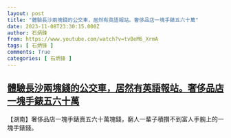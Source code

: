 ```yaml
---
layout: post
title: "體驗長沙兩塊錢的公交車，居然有英語報站。奢侈品店一塊手錶五六十萬"
date: 2023-11-08T23:30:15.000Z
author: 石炳鋒
from: https://www.youtube.com/watch?v=tvBeM6_XrmA
tags: [ 石炳锋 ]
comments: True
categories: [ 石炳锋 ]
---
```

<!--1699486215000-->
[體驗長沙兩塊錢的公交車，居然有英語報站。奢侈品店一塊手錶五六十萬](https://www.youtube.com/watch?v=tvBeM6_XrmA)
------

<div>
【湖南】奢侈品店一塊手錶賣五六十萬塊錢，窮人一輩子積攢不到富人手腕上的一塊手錶錢。
</div>
